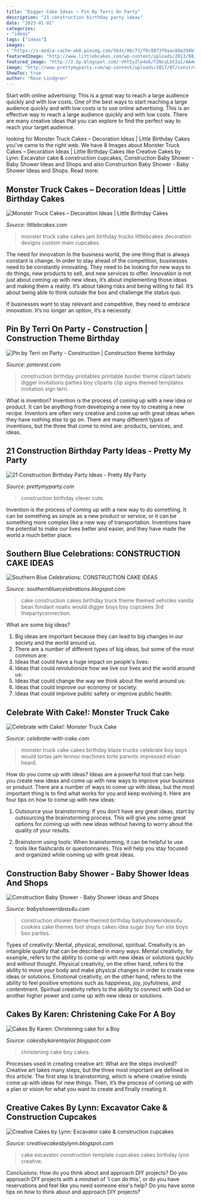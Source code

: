 ```yaml
---
title: "Digger Cake Ideas ~ Pin By Terri On Party"
description: "21 construction birthday party ideas"
date: "2023-01-01"
categories:
- "ideas"
tags: ["ideas"]
images:
- "https://s-media-cache-ak0.pinimg.com/564x/88/73/f0/8873f0aac88e294b380f8701c4e39fa1.jpg"
featuredImage: "http://www.littlebcakes.com/wp-content/uploads/2013/08/Images-of-Monster-Truck-Cake.jpg"
featured_image: "http://2.bp.blogspot.com/-Vht5yZle4oE/T2NcuLbtIaI/AAAAAAAAICQ/tZ9PHg9PyPM/s1600/IMG_5371_new.jpg"
image: "http://www.prettymyparty.com/wp-content/uploads/2017/07/construction-party-ideas.jpg"
ShowToc: true
author: "Rose Lindgren"
---
```



Start with online advertising: This is a great way to reach a large audience quickly and with low costs.
One of the best ways to start reaching a large audience quickly and with low costs is to use online advertising. This is an effective way to reach a large audience quickly and with low costs. There are many creative ideas that you can explore to find the perfect way to reach your target audience.

	

		
looking for Monster Truck Cakes – Decoration Ideas | Little Birthday Cakes you've came to the right web. We have 8 Images about Monster Truck Cakes – Decoration Ideas | Little Birthday Cakes like Creative Cakes by Lynn: Excavator cake &amp; construction cupcakes, Construction Baby Shower - Baby Shower Ideas and Shops and also Construction Baby Shower - Baby Shower Ideas and Shops. Read more:
		
    
## Monster Truck Cakes – Decoration Ideas | Little Birthday Cakes

<img loading=lazy src="http://www.littlebcakes.com/wp-content/uploads/2013/08/Images-of-Monster-Truck-Cake.jpg" onerror="this.onerror=null;this.src='https://tse4.mm.bing.net/th?id=OIP.w2sWNzjqPVukXtzxUSl6tAHaJ4&amp;pid=15.1';" alt="Monster Truck Cakes – Decoration Ideas | Little Birthday Cakes">

_Source: littlebcakes.com_

>monster truck cake cakes jam birthday trucks littlebcakes decoration designs custom main cupcakes. 

	

The need for innovation
In the business world, the one thing that is always constant is change. In order to stay ahead of the competition, businesses need to be constantly innovating. They need to be looking for new ways to do things, new products to sell, and new services to offer.
Innovation is not just about coming up with new ideas, it’s about implementing those ideas and making them a reality. It’s about taking risks and being willing to fail. It’s about being able to think outside the box and challenge the status quo.

If businesses want to stay relevant and competitive, they need to embrace innovation. It’s no longer an option, it’s a necessity.

    
## Pin By Terri On Party - Construction | Construction Theme Birthday

<img loading=lazy src="https://i.pinimg.com/736x/60/fe/1a/60fe1adee1a825ff683944a41da0a071--digger-birthday-rd-birthday.jpg" onerror="this.onerror=null;this.src='https://tse3.mm.bing.net/th?id=OIP.ygit7oRQimgNBat_GrnzAAHaH1&amp;pid=15.1';" alt="Pin by Terri on Party - Construction | Construction theme birthday">

_Source: pinterest.com_

>construction birthday printables printable border theme clipart labels digger invitations parties boy cliparts clip signs themed templates invitation sign terri. 

	

What is invention?
Invention is the process of coming up with a new idea or product. It can be anything from developing a new toy to creating a new recipe. Inventors are often very creative and come up with great ideas when they have nothing else to go on. There are many different types of inventions, but the three that come to mind are: products, services, and ideas.

    
## 21 Construction Birthday Party Ideas - Pretty My Party

<img loading=lazy src="http://www.prettymyparty.com/wp-content/uploads/2017/07/construction-party-ideas.jpg" onerror="this.onerror=null;this.src='https://tse3.mm.bing.net/th?id=OIP.YpwoBSWzj_07ZC8fkLfWegHaLH&amp;pid=15.1';" alt="21 Construction Birthday Party Ideas - Pretty My Party">

_Source: prettymyparty.com_

>construction birthday clever cute. 

	

Invention is the process of coming up with a new way to do something. It can be something as simple as a new product or service, or it can be something more complex like a new way of transportation. Inventions have the potential to make our lives better and easier, and they have made the world a much better place.

    
## Southern Blue Celebrations: CONSTRUCTION CAKE IDEAS

<img loading=lazy src="https://s-media-cache-ak0.pinimg.com/564x/88/73/f0/8873f0aac88e294b380f8701c4e39fa1.jpg" onerror="this.onerror=null;this.src='https://tse1.mm.bing.net/th?id=OIP.SUfOmYrK6o33qs08LNYQewHaK-&amp;pid=15.1';" alt="Southern Blue Celebrations: CONSTRUCTION CAKE IDEAS">

_Source: southernbluecelebrations.blogspot.com_

>cake construction cakes birthday truck theme themed vehicles vanilla bean fondant noahs would digger boys boy cupcakes 3rd thepartyconnection. 

	

What are some big ideas?
1. Big ideas are important because they can lead to big changes in our society and the world around us.
2. There are a number of different types of big ideas, but some of the most common are: 
3. Ideas that could have a huge impact on people's lives: 
4. Ideas that could revolutionize how we live our lives and the world around us: 
5. Ideas that could change the way we think about the world around us: 
6. Ideas that could improve our economy or society: 
7. Ideas that could improve public safety or improve public health: 


    
## Celebrate With Cake!: Monster Truck Cake

<img loading=lazy src="http://2.bp.blogspot.com/-Vht5yZle4oE/T2NcuLbtIaI/AAAAAAAAICQ/tZ9PHg9PyPM/s1600/IMG_5371_new.jpg" onerror="this.onerror=null;this.src='https://tse4.mm.bing.net/th?id=OIP.e31V0ijFhaUhWfe8csRFYAHaJ6&amp;pid=15.1';" alt="Celebrate with Cake!: Monster Truck Cake">

_Source: celebrate-with-cake.com_

>monster truck cake cakes birthday blaze trucks celebrate boy boys would tortas jam lennox machines torte parents impressed elvan heard. 

	

How do you come up with ideas?
Ideas are a powerful tool that can help you create new ideas and come up with new ways to improve your business or product. There are a number of ways to come up with ideas, but the most important thing is to find what works for you and keep evolving it. Here are four tips on how to come up with new ideas:
1. Outsource your brainstorming: If you don’t have any great ideas, start by outsourcing the brainstorming process. This will give you some great options for coming up with new ideas without having to worry about the quality of your results.

2. Brainstorm using tools: When brainstorming, it can be helpful to use tools like flashcards or questionnaires. This will help you stay focused and organized while coming up with great ideas.


    
## Construction Baby Shower - Baby Shower Ideas And Shops

<img loading=lazy src="http://www.babyshowerideas4u.com/wp-content/uploads/2014/02/993013_585551494821179_1893893289_n.jpg" onerror="this.onerror=null;this.src='https://tse3.mm.bing.net/th?id=OIP.QouUGcWaGb4FXwNjgOOYTgHaF2&amp;pid=15.1';" alt="Construction Baby Shower - Baby Shower Ideas and Shops">

_Source: babyshowerideas4u.com_

>construction shower theme themed birthday babyshowerideas4u cookies cake themes tool shops cakes idea sugar boy fun site boys box parties. 

	

Types of creativity: Mental, physical, emotional, spiritual.
Creativity is an intangible quality that can be described in many ways. Mental creativity, for example, refers to the ability to come up with new ideas or solutions quickly and without thought. Physical creativity, on the other hand, refers to the ability to move your body and make physical changes in order to create new ideas or solutions. Emotional creativity, on the other hand, refers to the ability to feel positive emotions such as happiness, joy, joyfulness, and contentment. Spiritual creativity refers to the ability to connect with God or another higher power and come up with new ideas or solutions.

    
## Cakes By Karen: Christening Cake For A Boy

<img loading=lazy src="http://3.bp.blogspot.com/-CMF8mQXMCFg/TcTfycwXygI/AAAAAAAACTY/turGJn4eNHU/s1600/DSCF8556.JPG" onerror="this.onerror=null;this.src='https://tse4.mm.bing.net/th?id=OIP.pJVhG8wPBjK8SzUGLoOcHgHaJ4&amp;pid=15.1';" alt="Cakes By Karen: Christening cake for a Boy">

_Source: cakesbykarentaylor.blogspot.com_

>christening cake boy cakes. 

	

Processes used in creating creative art: What are the steps involved?
Creative art takes many steps, but the three most important are defined in this article. The first step is brainstorming, which is where creative minds come up with ideas for new things. Then, it’s the process of coming up with a plan or vision for what you want to create and finally creating it.

    
## Creative Cakes By Lynn: Excavator Cake &amp; Construction Cupcakes

<img loading=lazy src="http://4.bp.blogspot.com/-N2b_t1okPms/U3pi6MO0zHI/AAAAAAAABx0/H6mAXvWI8hM/s1600/IMG_8303.JPG" onerror="this.onerror=null;this.src='https://tse3.mm.bing.net/th?id=OIP.FTOIr0jfeETWho4tFYLX1AHaE5&amp;pid=15.1';" alt="Creative Cakes by Lynn: Excavator cake &amp; construction cupcakes">

_Source: creativecakesbylynn.blogspot.com_

>cake excavator construction template cupcakes cakes birthday lynn creative. 

	

Conclusions: How do you think about and approach DIY projects?
Do you approach DIY projects with a mindset of 'I can do this', or do you have reservations and feel like you need someone else's help? Do you have some tips on how to think about and approach DIY projects?

